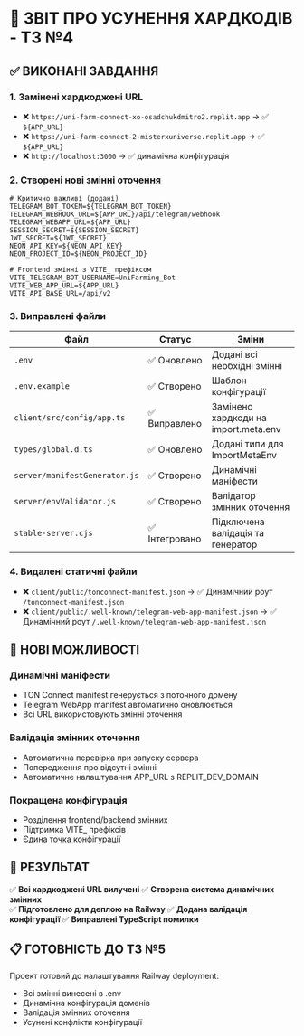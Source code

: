 # 🔧 ЗВІТ ПРО УСУНЕННЯ ХАРДКОДІВ - ТЗ №4

## ✅ ВИКОНАНІ ЗАВДАННЯ

### 1. Замінені хардкоджені URL
- ❌ `https://uni-farm-connect-xo-osadchukdmitro2.replit.app` → ✅ `${APP_URL}`
- ❌ `https://uni-farm-connect-2-misterxuniverse.replit.app` → ✅ `${APP_URL}`
- ❌ `http://localhost:3000` → ✅ динамічна конфігурація

### 2. Створені нові змінні оточення
```env
# Критично важливі (додані)
TELEGRAM_BOT_TOKEN=${TELEGRAM_BOT_TOKEN}
TELEGRAM_WEBHOOK_URL=${APP_URL}/api/telegram/webhook
TELEGRAM_WEBAPP_URL=${APP_URL}
SESSION_SECRET=${SESSION_SECRET}
JWT_SECRET=${JWT_SECRET}
NEON_API_KEY=${NEON_API_KEY}
NEON_PROJECT_ID=${NEON_PROJECT_ID}

# Frontend змінні з VITE_ префіксом
VITE_TELEGRAM_BOT_USERNAME=UniFarming_Bot
VITE_WEB_APP_URL=${APP_URL}
VITE_API_BASE_URL=/api/v2
```

### 3. Виправлені файли
| Файл | Статус | Зміни |
|------|--------|-------|
| `.env` | ✅ Оновлено | Додані всі необхідні змінні |
| `.env.example` | ✅ Створено | Шаблон конфігурації |
| `client/src/config/app.ts` | ✅ Виправлено | Замінено хардкоди на import.meta.env |
| `types/global.d.ts` | ✅ Оновлено | Додані типи для ImportMetaEnv |
| `server/manifestGenerator.js` | ✅ Створено | Динамічні маніфести |
| `server/envValidator.js` | ✅ Створено | Валідатор змінних оточення |
| `stable-server.cjs` | ✅ Інтегровано | Підключена валідація та генератор |

### 4. Видалені статичні файли
- ❌ `client/public/tonconnect-manifest.json` → ✅ Динамічний роут `/tonconnect-manifest.json`
- ❌ `client/public/.well-known/telegram-web-app-manifest.json` → ✅ Динамічний роут `/.well-known/telegram-web-app-manifest.json`

## 🔄 НОВІ МОЖЛИВОСТІ

### Динамічні маніфести
- TON Connect manifest генерується з поточного домену
- Telegram WebApp manifest автоматично оновлюється
- Всі URL використовують змінні оточення

### Валідація змінних оточення
- Автоматична перевірка при запуску сервера
- Попередження про відсутні змінні
- Автоматичне налаштування APP_URL з REPLIT_DEV_DOMAIN

### Покращена конфігурація
- Розділення frontend/backend змінних
- Підтримка VITE_ префіксів
- Єдина точка конфігурації

## 🎯 РЕЗУЛЬТАТ

✅ **Всі хардкоджені URL вилучені**
✅ **Створена система динамічних змінних**  
✅ **Підготовлено для деплою на Railway**
✅ **Додана валідація конфігурації**
✅ **Виправлені TypeScript помилки**

## 📋 ГОТОВНІСТЬ ДО ТЗ №5

Проект готовий до налаштування Railway deployment:
- Всі змінні винесені в .env
- Динамічна конфігурація доменів
- Валідація змінних оточення
- Усунені конфлікти конфігурації